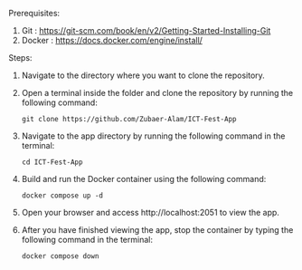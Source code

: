 Prerequisites:

   1. Git    : https://git-scm.com/book/en/v2/Getting-Started-Installing-Git
   2. Docker : https://docs.docker.com/engine/install/

Steps:

   1. Navigate to the directory where you want to clone the repository.

   2. Open a terminal inside the folder and clone the repository by running the following command:
                
          git clone https://github.com/Zubaer-Alam/ICT-Fest-App
          
   3. Navigate to the app directory by running the following command in the terminal:
            
          cd ICT-Fest-App
          
   4. Build and run the Docker container using the following command:
         
          docker compose up -d
          
   5. Open your browser and access http://localhost:2051 to view the app.

   6. After you have finished viewing the app, stop the container by typing the following command in the terminal:

          docker compose down
          
   

